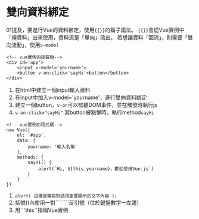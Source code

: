 
雙向資料綁定
==

01提及，要進行Vue的資料綁定，使用```{{}}```的鬍子語法。
```{{}}```會從Vue實例中「撈資料」出來使用，資料流是「單向」流出。
若想讓資料「回流」，則需要「雙向流動」，使用```v-model```


```
<!-- vue實例的掛載點-->
<div id='app'>
    <input v-model='yourname'>
    <button v-on:click='sayHi'>button</button>
</div>
```
1. 在html中建立一個input輸入資料
2. 在input中加入v-model='yourname'，進行雙向資料綁定
3. 建立一個button，```v-on```可以監聽DOM事件，並在觸發時執行js
4. ```v-on:click="sayHi"``` 當button被點擊時，執行method```sayHi```

```
<!-- vue實例的程式碼-->
new Vue({
    el: '#app',
    data: {
        yourname: '輸入名稱'
    },
    methods: {
        sayHi() {
            alert(`Hi, ${this.yourname}，歡迎使用Vue.js`)
        }
    }
})
```
1. ```alert( 這裡放彈跳對話視窗要顯示的文字內容 );``` 
2. 括號()內使用一對````````反引號（位於鍵盤數字一左邊）
3. 用```this``指稱Vue實例
